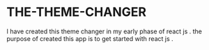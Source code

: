# THE-THEME-CHANGER
I have created this theme changer in my early phase of react js . the purpose of created this app is to get started with react js . 
